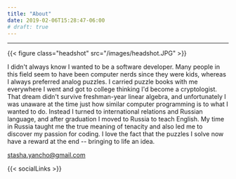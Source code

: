 ```yaml
---
title: "About"
date: 2019-02-06T15:28:47-06:00
# draft: true
---
```


---

<!-- ![me](/images/headshot.JPG) -->
{{< figure class="headshot" src="/images/headshot.JPG" >}}

I didn't always know I wanted to be a software developer. Many people in this field seem to have been computer nerds since they were kids, whereas I always preferred analog puzzles. I carried puzzle books with me everywhere I went and got to college thinking I'd become a cryptologist. That dream didn't survive freshman-year linear algebra, and unfortunately I was unaware at the time just how similar computer programming is to what I wanted to do. Instead I turned to international relations and Russian language, and after graduation I moved to Russia to teach English. My time in Russia taught me the true meaning of tenacity and also led me to discover my passion for coding. I love the fact that the puzzles I solve now have a reward at the end -- bringing to life an idea.

stasha.yancho@gmail.com

{{< socialLinks >}}
